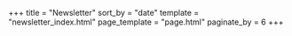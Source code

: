+++
title = "Newsletter"
sort_by = "date"
template = "newsletter_index.html"
page_template = "page.html"
paginate_by = 6
+++

